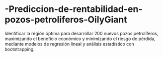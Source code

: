 # -Prediccion-de-rentabilidad-en-pozos-petroliferos-OilyGiant
Identificar la región óptima para desarrollar 200 nuevos pozos petrolíferos, maximizando el beneficio económico y minimizando el riesgo de pérdida, mediante modelos de regresión lineal y análisis estadístico con bootstrapping.
